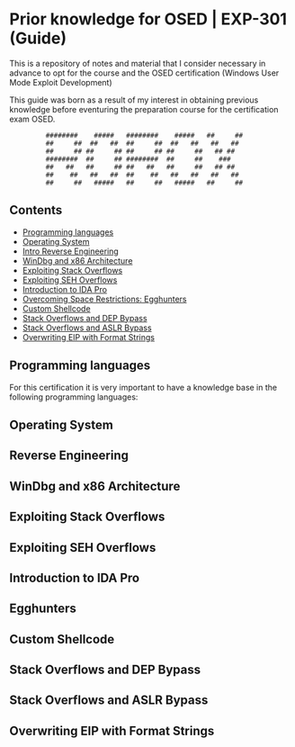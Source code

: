 # Prior knowledge for OSED | EXP-301 (Guide)

This is a repository of notes and material that I consider necessary in advance to opt for the course and the OSED certification (Windows User Mode Exploit Development)

This guide was born as a result of my interest in obtaining previous knowledge before eventuring the preparation course for the certification exam OSED.

             ########    #####   ########    #####   ##     ##  
             ##     ##  ##   ##  ##     ##  ##   ##   ##   ##   
             ##     ## ##     ## ##     ## ##     ##   ## ##      
             ########  ##     ## ########  ##     ##    ###        
             ##   ##   ##     ## ##   ##   ##     ##   ## ##      
             ##    ##   ##   ##  ##    ##   ##   ##   ##   ##     
             ##     ##   #####   ##     ##   #####   ##     ## 
             
                   
## Contents

* [Programming languages](#Programming-languages)
* [Operating System](#Operating-System)
* [Intro Reverse Engineering](#Reverse-Engineering)
* [WinDbg and x86 Architecture](#WinDbg-and-x86-Architecture)
* [Exploiting Stack Overflows](#Exploiting-Stack-Overflows)
* [Exploiting SEH Overflows](#Exploiting-SEH-Overflows)
* [Introduction to IDA Pro](#Introduction-to-IDA-Pro)
* [Overcoming Space Restrictions: Egghunters](#Egghunters)
* [Custom Shellcode](#Custom-Shellcode)
* [Stack Overflows and DEP Bypass](#DEP-Bypass)
* [Stack Overflows and ASLR Bypass](#ASLR-Bypass)
* [Overwriting EIP with Format Strings](#Overwriting-EIP)


## Programming languages

For this certification it is very important to have a knowledge base in the following programming languages:


## Operating System



## Reverse Engineering



## WinDbg and x86 Architecture



## Exploiting Stack Overflows



## Exploiting SEH Overflows



## Introduction to IDA Pro



## Egghunters



## Custom Shellcode



## Stack Overflows and DEP Bypass  



## Stack Overflows and ASLR Bypass



## Overwriting EIP with Format Strings









